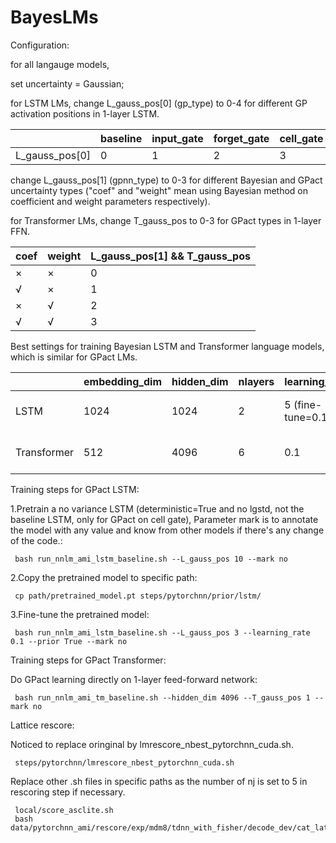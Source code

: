 # BayesLMs

Configuration: 

for all langauge models, 

set uncertainty = Gaussian;

for LSTM LMs, change L_gauss_pos[0] (gp_type) to 0-4 for different GP activation positions in 1-layer LSTM.

|                | baseline | input_gate | forget_gate | cell_gate | output_gate |
| -------------- | -------- | ---------- | ----------- | --------- | ----------- |
| L_gauss_pos[0] | 0        | 1          | 2           | 3         | 4           |

change L_gauss_pos[1] (gpnn_type) to 0-3 for different Bayesian and GPact uncertainty types ("coef" and "weight" mean using Bayesian method on coefficient and weight parameters respectively).

for Transformer LMs, change T_gauss_pos to 0-3 for GPact types in 1-layer FFN.

| coef    | weight  | L_gauss_pos[1] && T_gauss_pos |
| ------- | ------- | ----------------------------- |
| &times; | &times; | 0                             |
| &radic; | &times; | 1                             |
| &times; | &radic; | 2                             |
| &radic; | &radic; | 3                             |

Best settings for training Bayesian LSTM and Transformer language models, which is similar for GPact LMs.

|             | embedding_dim | hidden_dim | nlayers | learning_rate    | dropout | pretrain | Bayesian_pos                              |
| ----------- | ------------- | ---------- | ------- | ---------------- | ------- | -------- | ----------------------------------------- |
| LSTM        | 1024          | 1024       | 2       | 5 (fine-tune=0.1)| 0.2     | False    | cell gate (L_bayes_pos=3, L_gauss_pos=31) |
| Transformer | 512           | 4096       | 6       | 0.1              | 0.2     | True     | FFN (T_bayes_pos=FFN, T_gauss_pos=3)      |

Training steps for GPact LSTM:

1.Pretrain a no variance LSTM (deterministic=True and no lgstd, not the baseline LSTM, only for GPact on cell gate), Parameter mark is to annotate the model with any value and know from other models if there's any change of the code.:
```
 bash run_nnlm_ami_lstm_baseline.sh --L_gauss_pos 10 --mark no
```

2.Copy the pretrained model to specific path:
```
 cp path/pretrained_model.pt steps/pytorchnn/prior/lstm/
```

3.Fine-tune the pretrained model:
```
 bash run_nnlm_ami_lstm_baseline.sh --L_gauss_pos 3 --learning_rate 0.1 --prior True --mark no
```

Training steps for GPact Transformer:

Do GPact learning directly on 1-layer feed-forward network:
```
 bash run_nnlm_ami_tm_baseline.sh --hidden_dim 4096 --T_gauss_pos 1 --mark no
```

Lattice rescore:

Noticed to replace oringinal by lmrescore_nbest_pytorchnn_cuda.sh.

```
 steps/pytorchnn/lmrescore_nbest_pytorchnn_cuda.sh
```

Replace other .sh files in specific paths as the number of nj is set to 5 in rescoring step if necessary.

```
 local/score_asclite.sh
 bash data/pytorchnn_ami/rescore/exp/mdm8/tdnn_with_fisher/decode_dev/cat_lat.sh
```

